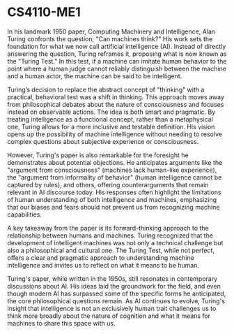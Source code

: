 # CS4110-ME1

In his landmark 1950 paper, Computing Machinery and Intelligence, Alan Turing confronts the question, "Can machines think?" His work sets the foundation for what we now call artificial intelligence (AI). Instead of directly answering the question, Turing reframes it, proposing what is now known as the "Turing Test." In this test, if a machine can imitate human behavior to the point where a human judge cannot reliably distinguish between the machine and a human actor, the machine can be said to be intelligent.

Turing’s decision to replace the abstract concept of "thinking" with a practical, behavioral test was a shift in thinking. This approach moves away from philosophical debates about the nature of consciousness and focuses instead on observable actions. The idea is both smart and pragmatic. By treating intelligence as a functional concept, rather than a metaphysical one, Turing allows for a more inclusive and testable definition. His vision opens up the possibility of machine intelligence without needing to resolve complex questions about subjective experience or consciousness.

However, Turing's paper is also remarkable for the foresight he demonstrates about potential objections. He anticipates arguments like the "argument from consciousness" (machines lack human-like experience), the "argument from informality of behavior" (human intelligence cannot be captured by rules), and others, offering counterarguments that remain relevant in AI discourse today. His responses often highlight the limitations of human understanding of both intelligence and machines, emphasizing that our biases and fears should not prevent us from recognizing machine capabilities.

A key takeaway from the paper is its forward-thinking approach to the relationship between humans and machines. Turing recognized that the development of intelligent machines was not only a technical challenge but also a philosophical and cultural one. The Turing Test, while not perfect, offers a clear and pragmatic approach to understanding machine intelligence and invites us to reflect on what it means to be human.

Turing's paper, while written in the 1950s, still resonates in contemporary discussions about AI. His ideas laid the groundwork for the field, and even though modern AI has surpassed some of the specific forms he anticipated, the core philosophical questions remain. As AI continues to evolve, Turing's insight that intelligence is not an exclusively human trait challenges us to think more broadly about the nature of cognition and what it means for machines to share this space with us.
